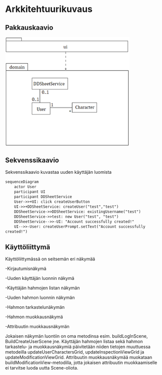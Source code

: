 # Arkkitehtuurikuvaus

## Pakkauskaavio

<img src="https://github.com/mfk99/ot-harjoitustyo/blob/master/dokumentaatio/kuvat/pakkauskaavio.png" width="400">

## Sekvenssikaavio

Sekvenssikaavio kuvastaa uuden käyttäjän luomista

```mermaid
sequenceDiagram
    actor User
    participant UI
    participant DDSheetService
    User->>+UI: click createUserButton
    UI->>+DDSheetService: createUser("test","test")
    DDSheetService->>DDSheetService: existingUsername("test")
    DDSheetService->>test: new User("test", "test")
    DDSheetService-->>-UI: "Account successfully created!"
    UI-->>-User: createUserPrompt.setText("Account successfully created!")
```

## Käyttöliittymä

Käyttöliittymässä on seitsemän eri näkymää

-Kirjautumisnäkymä

-Uuden käyttäjän luonnin näkymä

-Käyttäjän hahmojen listan näkymän

-Uuden hahmon luonnin näkymän

-Hahmon tarkastelunäkymän

-Hahmon muokkausnäkymä

-Attribuutin muokkausnäkymän

Jokaisen näkymän luontiin on oma metodinsa esim. buildLogInScene, BuildCreateUserScene jne. Käyttäjän hahmojen listaa sekä hahmon tarkastelu- ja muokkausnäkymiä päivitetään niiden tietojen muuttuessa metodeilla updateUserCharactersGrid, updateInspectionViewGrid ja updateModificationViewGrid. Attribuutin muokkausnäkymää muokataan buildModificationView-metodilla, jotta jokaisen attribuutin muokkaamiselle ei tarvitse luoda uutta Scene-oliota.
